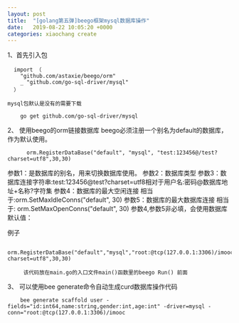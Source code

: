 ```yaml
---
layout: post
title:  "[golang第五弹]beego框架mysql数据库操作"
date:   2019-08-22 10:05:20 +0000
categories: xiaochang create
---
```



1、首先引入包
	
      import （
        "github.com/astaxie/beego/orm"  
        _ "github.com/go-sql-driver/mysql"
      ）

	mysql包默认是没有的需要下载

	    go get github.com/go-sql-driver/mysql

2、	使用beego的orm链接数据库
   	beego必须注册一个别名为default的数据库，作为默认使用。

   		  orm.RegisterDataBase("default", "mysql", "test:123456@/test?charset=utf8",30,30)

  参数1：是数据库的别名，用来切换数据库使用。
	参数2：数据库类型
	参数3：数据库连接字符串:test:123456@test?charset=utf8相对于用户名:密码@数据库地址+名称?字符集
	参数4：数据库的最大空闲连接   相当于:orm.SetMaxIdleConns("default", 30)
	参数5：数据库的最大数据库连接   相当于: orm.SetMaxOpenConns("default", 30)
	参数4,参数5非必填，会使用数据库默认值：
  
  例子
  
         orm.RegisterDataBase("default","mysql","root:@tcp(127.0.0.1:3306)/imooc?charset=utf8",30,30)
         
         该代码放在main.go的入口文件main()函数里的beego Run() 前面
          
      
3、 可以使用bee generate命令自动生成curd数据库操作代码
      
        bee generate scaffold user -fields="id:int64,name:string,gender:int,age:int" -driver=mysql -conn="root:@tcp(127.0.0.1:3306)/imooc
